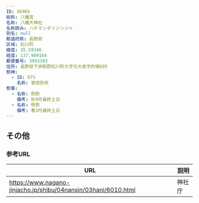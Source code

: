 ```yaml
---
ID: XK9Kk
総称: 八幡宮
名称: 八幡大神社
名称読み: ハチマンダイジンジャ
別名: null
都道府県: 長野県
区域: 松川町
緯度: 35.59346
経度: 137.909164
郵便番号: 3993303
住所: 長野県下伊那郡松川町大字元大島字的場695
祭神:
  - ID: O7S
    名称: 誉田別命
祭事:
  - 名称: 例祭
    備考: 秋9月最終土日
  - 名称: 例祭
    備考: 春3月最終土日
---
```


## その他

### 参考URL

| URL                                                            | 説明   |
| -------------------------------------------------------------- | ------ |
| https://www.nagano-jinjacho.jp/shibu/04nansin/03hani/6010.html | 神社庁 |
